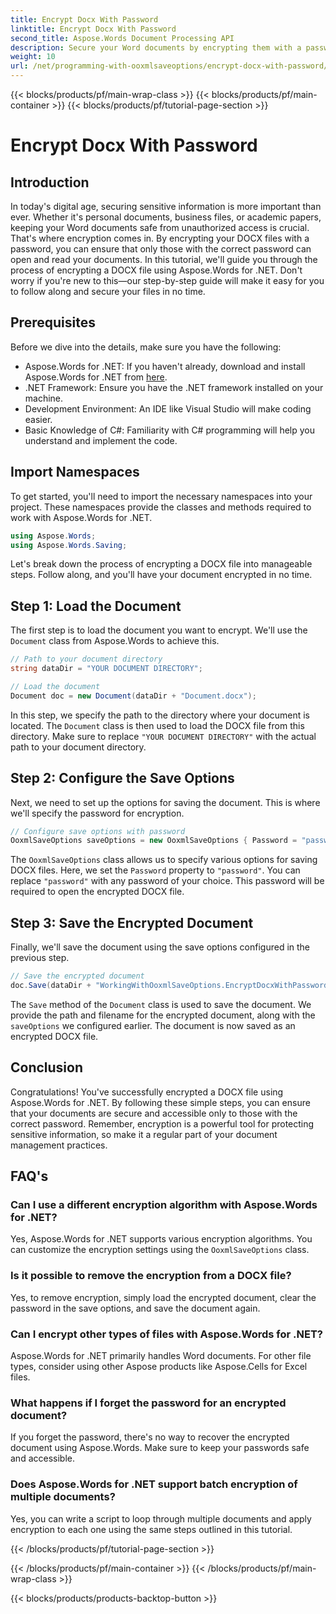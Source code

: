 ```yaml
---
title: Encrypt Docx With Password
linktitle: Encrypt Docx With Password
second_title: Aspose.Words Document Processing API
description: Secure your Word documents by encrypting them with a password using Aspose.Words for .NET. Follow our step-by-step guide to protect your sensitive information.
weight: 10
url: /net/programming-with-ooxmlsaveoptions/encrypt-docx-with-password/
---
```


{{< blocks/products/pf/main-wrap-class >}}
{{< blocks/products/pf/main-container >}}
{{< blocks/products/pf/tutorial-page-section >}}

# Encrypt Docx With Password

## Introduction

In today's digital age, securing sensitive information is more important than ever. Whether it's personal documents, business files, or academic papers, keeping your Word documents safe from unauthorized access is crucial. That's where encryption comes in. By encrypting your DOCX files with a password, you can ensure that only those with the correct password can open and read your documents. In this tutorial, we'll guide you through the process of encrypting a DOCX file using Aspose.Words for .NET. Don't worry if you're new to this—our step-by-step guide will make it easy for you to follow along and secure your files in no time.

## Prerequisites

Before we dive into the details, make sure you have the following:

- Aspose.Words for .NET: If you haven't already, download and install Aspose.Words for .NET from [here](https://releases.aspose.com/words/net/).
- .NET Framework: Ensure you have the .NET framework installed on your machine.
- Development Environment: An IDE like Visual Studio will make coding easier.
- Basic Knowledge of C#: Familiarity with C# programming will help you understand and implement the code.

## Import Namespaces

To get started, you'll need to import the necessary namespaces into your project. These namespaces provide the classes and methods required to work with Aspose.Words for .NET.

```csharp
using Aspose.Words;
using Aspose.Words.Saving;
```

Let's break down the process of encrypting a DOCX file into manageable steps. Follow along, and you'll have your document encrypted in no time.

## Step 1: Load the Document

The first step is to load the document you want to encrypt. We'll use the `Document` class from Aspose.Words to achieve this.

```csharp
// Path to your document directory 
string dataDir = "YOUR DOCUMENT DIRECTORY";  

// Load the document
Document doc = new Document(dataDir + "Document.docx");
```

In this step, we specify the path to the directory where your document is located. The `Document` class is then used to load the DOCX file from this directory. Make sure to replace `"YOUR DOCUMENT DIRECTORY"` with the actual path to your document directory.

## Step 2: Configure the Save Options

Next, we need to set up the options for saving the document. This is where we'll specify the password for encryption.

```csharp
// Configure save options with password
OoxmlSaveOptions saveOptions = new OoxmlSaveOptions { Password = "password" };
```

The `OoxmlSaveOptions` class allows us to specify various options for saving DOCX files. Here, we set the `Password` property to `"password"`. You can replace `"password"` with any password of your choice. This password will be required to open the encrypted DOCX file.

## Step 3: Save the Encrypted Document

Finally, we'll save the document using the save options configured in the previous step.

```csharp
// Save the encrypted document
doc.Save(dataDir + "WorkingWithOoxmlSaveOptions.EncryptDocxWithPassword.docx", saveOptions);
```

The `Save` method of the `Document` class is used to save the document. We provide the path and filename for the encrypted document, along with the `saveOptions` we configured earlier. The document is now saved as an encrypted DOCX file.

## Conclusion

Congratulations! You've successfully encrypted a DOCX file using Aspose.Words for .NET. By following these simple steps, you can ensure that your documents are secure and accessible only to those with the correct password. Remember, encryption is a powerful tool for protecting sensitive information, so make it a regular part of your document management practices.

## FAQ's

### Can I use a different encryption algorithm with Aspose.Words for .NET?

Yes, Aspose.Words for .NET supports various encryption algorithms. You can customize the encryption settings using the `OoxmlSaveOptions` class.

### Is it possible to remove the encryption from a DOCX file?

Yes, to remove encryption, simply load the encrypted document, clear the password in the save options, and save the document again.

### Can I encrypt other types of files with Aspose.Words for .NET?

Aspose.Words for .NET primarily handles Word documents. For other file types, consider using other Aspose products like Aspose.Cells for Excel files.

### What happens if I forget the password for an encrypted document?

If you forget the password, there's no way to recover the encrypted document using Aspose.Words. Make sure to keep your passwords safe and accessible.

### Does Aspose.Words for .NET support batch encryption of multiple documents?

Yes, you can write a script to loop through multiple documents and apply encryption to each one using the same steps outlined in this tutorial.


{{< /blocks/products/pf/tutorial-page-section >}}

{{< /blocks/products/pf/main-container >}}
{{< /blocks/products/pf/main-wrap-class >}}

{{< blocks/products/products-backtop-button >}}
